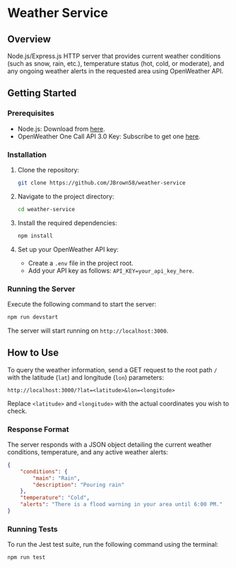 # Weather Service

## Overview

Node.js/Express.js HTTP server that provides current weather conditions (such as snow, rain, etc.), temperature status (hot, cold, or moderate), and any ongoing weather alerts in the requested area using OpenWeather API.

## Getting Started

### Prerequisites

- Node.js: Download from [here](https://nodejs.org/en/download/).
- OpenWeather One Call API 3.0 Key: Subscribe to get one [here](https://openweathermap.org/api).

### Installation

1. Clone the repository:
   ```bash
   git clone https://github.com/JBrown58/weather-service
   ```

2. Navigate to the project directory:
   ```bash
   cd weather-service
   ```

3. Install the required dependencies:
   ```bash
   npm install
   ```

4. Set up your OpenWeather API key:
   - Create a `.env` file in the project root.
   - Add your API key as follows: `API_KEY=your_api_key_here`.

### Running the Server

Execute the following command to start the server:
```bash
npm run devstart
```
The server will start running on `http://localhost:3000`.

## How to Use

To query the weather information, send a GET request to the root path `/` with the latitude (`lat`) and longitude (`lon`) parameters:
```plaintext
http://localhost:3000/?lat=<latitude>&lon=<longitude>
```
Replace `<latitude>` and `<longitude>` with the actual coordinates you wish to check.

### Response Format

The server responds with a JSON object detailing the current weather conditions, temperature, and any active weather alerts:

```json
{
    "conditions": {
        "main": "Rain",
        "description": "Pouring rain"
    },
    "temperature": "Cold",
    "alerts": "There is a flood warning in your area until 6:00 PM."
}
```

### Running Tests

To run the Jest test suite, run the following command using the terminal:
```bash
npm run test
```